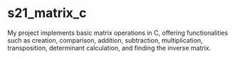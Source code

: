 # s21_matrix_c
My project implements basic matrix operations in C, offering functionalities such as creation, comparison, addition, subtraction, multiplication, transposition, determinant calculation, and finding the inverse matrix.
